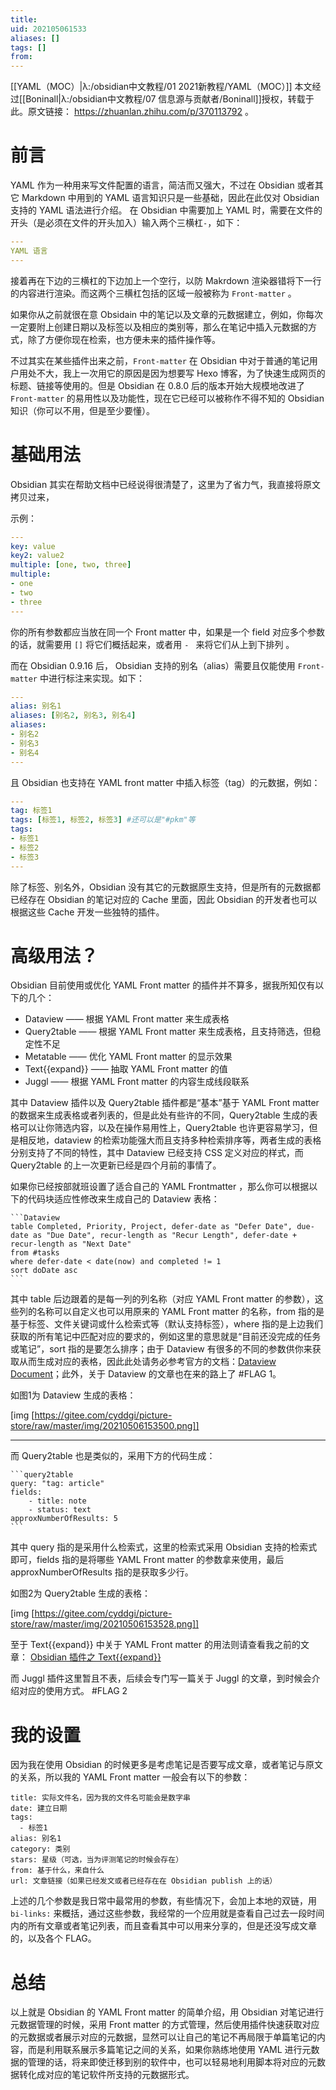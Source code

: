 ```yaml
---
title: 
uid: 202105061533
aliases: []
tags: []
from: 
---
```

[[YAML（MOC）|λ:/obsidian中文教程/01 2021新教程/YAML（MOC）]]
本文经过[[Boninall|λ:/obsidian中文教程/07 信息源与贡献者/Boninall]]授权，转载于此。原文链接： https://zhuanlan.zhihu.com/p/370113792 。
# 前言

YAML 作为一种用来写文件配置的语言，简洁而又强大，不过在 Obsidian 或者其它 Markdown 中用到的 YAML 语言知识只是一些基础，因此在此仅对 Obsidian 支持的 YAML 语法进行介绍。 在 Obsidian 中需要加上 YAML 时，需要在文件的开头（是必须在文件的开头加入）输入两个三横杠`-`，如下：

```YAML
---
YAML 语言
---
```

接着再在下边的三横杠的下边加上一个空行，以防 Makrdown 渲染器错将下一行的内容进行渲染。而这两个三横杠包括的区域一般被称为 `Front-matter` 。

如果你从之前就很在意 Obsidain 中的笔记以及文章的元数据建立，例如，你每次一定要附上创建日期以及标签以及相应的类别等，那么在笔记中插入元数据的方式，除了方便你现在检索，也方便未来的插件操作等。

不过其实在某些插件出来之前，`Front-matter` 在 Obsidian 中对于普通的笔记用户用处不大，我上一次用它的原因是因为想要写 Hexo 博客，为了快速生成网页的标题、链接等使用的。但是 Obsidian 在 0.8.0 后的版本开始大规模地改进了 `Front-matter` 的易用性以及功能性，现在它已经可以被称作不得不知的 Obsidian 知识（你可以不用，但是至少要懂）。

# 基础用法

Obsidian 其实在帮助文档中已经说得很清楚了，这里为了省力气，我直接将原文拷贝过来，

示例：

```YAML
---
key: value
key2: value2
multiple: [one, two, three]
multiple:
- one
- two
- three
---
```
你的所有参数都应当放在同一个 Front matter 中，如果是一个 field 对应多个参数的话，就需要用 `[]` 将它们概括起来，或者用 `- ` 来将它们从上到下排列 。

而在 Obsidian 0.9.16 后， Obsidian 支持的别名（alias）需要且仅能使用 `Front-matter` 中进行标注来实现。如下：

```YAML
---
alias: 别名1
aliases: [别名2, 别名3, 别名4]
aliases:
- 别名2
- 别名3
- 别名4
---
```

且 Obsidian 也支持在 YAML front matter 中插入标签（tag）的元数据，例如：

```YAML
---
tag: 标签1
tags: [标签1, 标签2, 标签3] #还可以是"#pkm"等
tags:
- 标签1
- 标签2
- 标签3
---
```

除了标签、别名外，Obsidian 没有其它的元数据原生支持，但是所有的元数据都已经存在 Obsidian 的笔记对应的 Cache 里面，因此 Obsidian 的开发者也可以根据这些 Cache 开发一些独特的插件。

# 高级用法？

Obsidian 目前使用或优化 YAML Front matter 的插件并不算多，据我所知仅有以下的几个：

- Dataview —— 根据 YAML Front matter 来生成表格
- Query2table —— 根据 YAML Front matter 来生成表格，且支持筛选，但稳定性不足
- Metatable —— 优化 YAML Front matter 的显示效果
- Text{{expand}} —— 抽取 YAML Front matter 的值
- Juggl —— 根据 YAML Front matter 的内容生成线段联系

其中 Dataview 插件以及 Query2table 插件都是“基本”基于 YAML Front matter 的数据来生成表格或者列表的，但是此处有些许的不同，Query2table 生成的表格可以让你筛选内容，以及在操作易用性上，Query2table 也许更容易学习，但是相反地，dataview 的检索功能强大而且支持多种检索排序等，两者生成的表格分别支持了不同的特性，其中 Dataview 已经支持 CSS 定义对应的样式，而 Query2table 的上一次更新已经是四个月前的事情了。

如果你已经按部就班设置了适合自己的 YAML Frontmatter ，那么你可以根据以下的代码块适应性修改来生成自己的 Dataview 表格：

```
​```Dataview
table Completed, Priority, Project, defer-date as "Defer Date", due-date as "Due Date", recur-length as "Recur Length", defer-date + recur-length as "Next Date"
from #tasks
where defer-date < date(now) and completed != 1
sort doDate asc
​```
```

其中 table 后边跟着的是每一列的列名称（对应 YAML Front matter 的参数），这些列的名称可以自定义也可以用原来的 YAML Front matter 的名称，from 指的是基于标签、文件关键词或什么检索式等（默认支持标签），where 指的是上边我们获取的所有笔记中匹配对应的要求的，例如这里的意思就是“目前还没完成的任务或笔记”，sort 指的是要怎么排序；由于 Dataview 有很多的不同的参数供你来获取从而生成对应的表格，因此此处请务必参考官方的文档：[Dataview Document](https://blacksmithgu.github.io/obsidian-dataview/#/)；此外，关于 Dataview 的文章也在来的路上了 #FLAG 1。

如图1为 Dataview 生成的表格：

[img [https://gitee.com/cyddgi/picture-store/raw/master/img/20210506153500.png]]



---

而 Query2table 也是类似的，采用下方的代码生成：

```
​```query2table
query: "tag: article"
fields: 
	- title: note
	- status: text
approxNumberOfResults: 5
​```
```

其中 query 指的是采用什么检索式，这里的检索式采用 Obsidian 支持的检索式即可，fields 指的是将哪些 YAML Front matter 的参数拿来使用，最后approxNumberOfResults 指的是获取多少行。

如图2为 Query2table 生成的表格：

[img [https://gitee.com/cyddgi/picture-store/raw/master/img/20210506153528.png]]



至于 Text{{expand}} 中关于 YAML Front matter 的用法则请查看我之前的文章： [Obsidian 插件之 Text{{expand}} ](https://zhuanlan.zhihu.com/p/369655284)

而 Juggl 插件这里暂且不表，后续会专门写一篇关于 Juggl 的文章，到时候会介绍对应的使用方式。 #FLAG 2

# 我的设置

因为我在使用 Obsidian 的时候更多是考虑笔记是否要写成文章，或者笔记与原文的关系，所以我的 YAML Front matter 一般会有以下的参数：

```
title: 实际文件名，因为我的文件名可能会是数字串
date: 建立日期
tags:
  - 标签1
alias: 别名1
category: 类别
stars: 星级（可选，当为评测笔记的时候会存在）
from: 基于什么，来自什么
url: 文章链接（如果已经发文或者已经存在在 Obsidian publish 上的话）
```

上述的几个参数是我日常中最常用的参数，有些情况下，会加上本地的双链，用 `bi-links:` 来概括，通过这些参数，我经常的一个应用就是查看自己过去一段时间内的所有文章或者笔记列表，而且查看其中可以用来分享的，但是还没写成文章的，以及各个 FLAG。


# 总结

以上就是 Obsidian 的 YAML Front matter 的简单介绍，用 Obsidian 对笔记进行元数据管理的时候，采用 Front matter 的方式管理，然后使用插件快速获取对应的元数据或者展示对应的元数据，显然可以让自己的笔记不再局限于单篇笔记的内容，而是利用联系展示多篇笔记之间的关系，如果你熟练地使用 YAML 进行元数据的管理的话，将来即使迁移到别的软件中，也可以轻易地利用脚本将对应的元数据转化成对应的笔记软件所支持的元数据形式。

